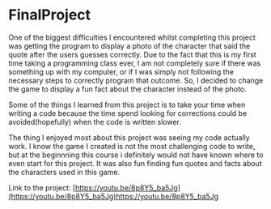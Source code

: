 # FinalProject
One of the biggest difficulties I encountered whilst completing this project was getting the program to display a photo of the character that said the quote after the users guesses correctly. Due to the fact that this is my first time taking a programming class ever, I am not completely sure if there was something up with my computer, or if I was simply not following the necessary steps to correctly program that outcome. So, I decided to change the game to display a fun fact about the character instead of the photo.

Some of the things I learned from this project is to take your time when writing a code because the time spend looking for corrections could be avoided(hopefully) when the code is written slower. 

The thing I enjoyed most about this project was seeing my code actually work. I know the game I created is not the most challenging code to write, but at the beginnning this course i definitely would not have known where to even start for this project. It was also fun finding fun quotes and facts about the characters used in this game.

Link to the project: [https://youtu.be/8p8Y5_ba5Jg](https://youtu.be/8p8Y5_ba5Jg)https://youtu.be/8p8Y5_ba5Jg

